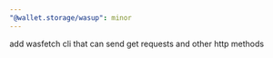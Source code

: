 ```yaml
---
"@wallet.storage/wasup": minor
---
```


add wasfetch cli that can send get requests and other http methods
